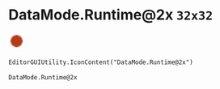 # DataMode.Runtime@2x `32x32`
<img src="/img/DataMode.Runtime.png" width=32 height=32>

``` CSharp
EditorGUIUtility.IconContent("DataMode.Runtime@2x")
```
```
DataMode.Runtime@2x
```
